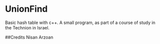 # UnionFind
Basic hash table with c++.
A small program, as part of a course of study in the Technion in Israel.

##Credits
Nisan Arzoan

